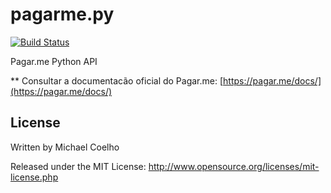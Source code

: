 pagarme.py
=======================================
[![Build Status](https://travis-ci.org/michaeltcoelho/pagarme.py.svg)](https://travis-ci.org/michaeltcoelho/pagarme.py)

Pagar.me Python API

** Consultar a documentacão oficial do Pagar.me: [https://pagar.me/docs/](https://pagar.me/docs/)


## License

Written by Michael Coelho

Released under the MIT License: http://www.opensource.org/licenses/mit-license.php
